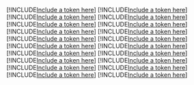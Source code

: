[!INCLUDE[Include a token here](refs1539578991622/r1.md)]
[!INCLUDE[Include a token here](refs1539578991622/r2.md)]
[!INCLUDE[Include a token here](refs1539578991622/r3.md)]
[!INCLUDE[Include a token here](refs1539578991622/r4.md)]
[!INCLUDE[Include a token here](refs1539578991622/r5.md)]
[!INCLUDE[Include a token here](refs1539578991622/r6.md)]
[!INCLUDE[Include a token here](refs1539578991622/r7.md)]
[!INCLUDE[Include a token here](refs1539578991622/r8.md)]
[!INCLUDE[Include a token here](refs1539578991622/r9.md)]
[!INCLUDE[Include a token here](refs1539578991622/r10.md)]
[!INCLUDE[Include a token here](refs1539578991622/r11.md)]
[!INCLUDE[Include a token here](refs1539578991622/r12.md)]
[!INCLUDE[Include a token here](refs1539578991622/r13.md)]
[!INCLUDE[Include a token here](refs1539578991622/r14.md)]
[!INCLUDE[Include a token here](refs1539578991622/r15.md)]
[!INCLUDE[Include a token here](refs1539578991622/r16.md)]
[!INCLUDE[Include a token here](refs1539578991622/r17.md)]
[!INCLUDE[Include a token here](refs1539578991622/r18.md)]
[!INCLUDE[Include a token here](refs1539578991622/r19.md)]
[!INCLUDE[Include a token here](refs1539578991622/r20.md)]